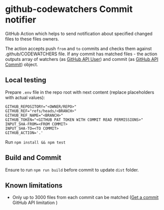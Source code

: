 # github-codewatchers Commit notifier

GitHub Action which helps to send notification about specified changed files to these files owners.

The action accepts push `from` and `to` commits and checks them against .github/CODEWATCHERS file. If any commit has matched files - the action outputs array of watchers (as [GitHub API User](https://docs.github.com/en/rest/users/users?apiVersion=2022-11-28#get-a-user)) and commit (as [GitHub API Commit](https://docs.github.com/en/rest/commits/commits?apiVersion=2022-11-28#get-a-commit)) object.

## Local testing
Prepare `.env` file in the repo root with next content (replace <xxx> placeholders with actual values):
```
GITHUB_REPOSITORY="<OWNER/REPO>"
GITHUB_REF="refs/heads/<BRANCH>"
GITHUB_REF_NAME="<BRANCH>"
GITHUB_TOKEN="<GITHUB PAT TOKEN WITH COMMIT READ PERMISSIONS>"
INPUT_SHA-FROM=<FROM COMMIT>
INPUT_SHA-TO=<TO COMMIT>
GITHUB_ACTION='.'
```

Run `npm install && npm test`


## Build and Commit
Ensure to run `npm run build` before commit to update `dist` folder.


## Known limitations
* Only up to 3000 files from each commit can be matched ([Get a commit](https://docs.github.com/en/rest/commits/commits?apiVersion=2022-11-28#get-a-commit) GitHub API limitation )